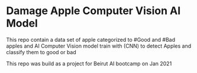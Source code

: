 # Damage Apple Computer Vision AI Model

This repo contain a data set of apple categorized to #Good and #Bad apples and AI Computer Vision model train with (CNN) to detect Apples and classify them to good or bad 

This repo was build as a project for Beirut AI bootcamp on Jan 2021
